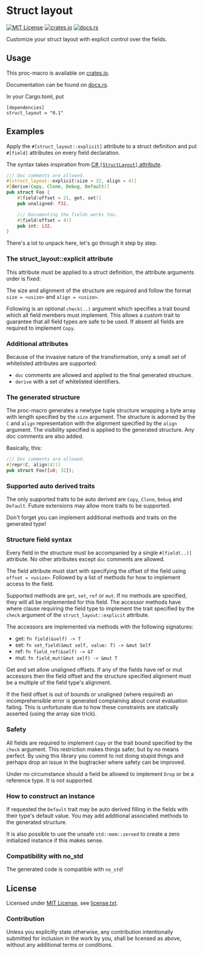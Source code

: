 Struct layout
=============

[![MIT License](https://img.shields.io/badge/License-MIT-yellow.svg)](https://opensource.org/licenses/MIT)
[![crates.io](https://img.shields.io/crates/v/struct_layout.svg)](https://crates.io/crates/struct_layout)
[![docs.rs](https://docs.rs/struct_layout/badge.svg)](https://docs.rs/struct_layout)

Customize your struct layout with explicit control over the fields.

Usage
-----

This proc-macro is available on [crates.io](https://crates.io/crates/struct_layout).

Documentation can be found on [docs.rs](https://docs.rs/struct_layout/).

In your Cargo.toml, put

```
[dependencies]
struct_layout = "0.1"
```

Examples
--------

Apply the `#[struct_layout::explicit]` attribute to a struct definition and put `#[field]` attributes on every field declaration.

The syntax takes inspiration from [C# `[StructLayout]` attribute](https://docs.microsoft.com/en-us/dotnet/api/system.runtime.interopservices.structlayoutattribute#examples).

```rust
/// Doc comments are allowed.
#[struct_layout::explicit(size = 32, align = 4)]
#[derive(Copy, Clone, Debug, Default)]
pub struct Foo {
	#[field(offset = 21, get, set)]
	pub unaligned: f32,

	/// Documenting the fields works too.
	#[field(offset = 4)]
	pub int: i32,
}
```

There's a lot to unpack here, let's go through it step by step.

### The struct_layout::explicit attribute

This attribute must be applied to a struct definition, the attribute arguments order is fixed:

The size and alignment of the structure are required and follow the format `size = <usize>` and `align = <usize>`.

Following is an optional `check(..)` argument which specifies a trait bound which all field members must implement.
This allows a custom trait to guarantee that all field types are safe to be used. If absent all fields are required to implement `Copy`.

### Additional attributes

Because of the invasive nature of the transformation, only a small set of whitelisted attributes are supported:

* `doc` comments are allowed and applied to the final generated structure.
* `derive` with a set of whitelisted identifiers.

### The generated structure

The proc-macro generates a newtype tuple structure wrapping a byte array with length specified by the `size` argument.
The structure is adorned by the `C` and `align` representation with the alignment specified by the `align` argument.
The visibility specified is applied to the generated structure.
Any doc comments are also added.

Basically, this:

```rust
/// Doc comments are allowed.
#[repr(C, align(4))]
pub struct Foo([u8; 32]);
```

### Supported auto derived traits

The only supported traits to be auto derived are `Copy`, `Clone`, `Debug` and `Default`.
Future extensions may allow more traits to be supported.

Don't forget you can implement additional methods and traits on the generated type!

### Structure field syntax

Every field in the structure must be accompanied by a single `#[field(..)]` attribute. No other attributes except `doc` comments are allowed.

The field attribute must start with specifying the offset of the field using `offset = <usize>`.
Followed by a list of methods for how to implement access to the field.

Supported methods are `get`, `set`, `ref` or `mut`. If no methods are specified, they will all be implemented for this field.
The accessor methods have where clause requiring the field type to implement the trait specified by the `check` argument of the `struct_layout::explicit` attribute.

The accessors are implemented via methods with the following signatures:

* get: `fn field(&self) -> T`
* set: `fn set_field(&mut self, value: T) -> &mut Self`
* ref: `fn field_ref(&self) -> &T`
* mut: `fn field_mut(&mut self) -> &mut T`

Get and set allow unaligned offsets. If any of the fields have ref or mut accessors then the field offset and the structure specified alignment must be a multiple of the field type's alignment.

If the field offset is out of bounds or unaligned (where required) an incomprehensible error is generated complaining about const evaluation failing.
This is unfortunate due to how these constraints are statically asserted (using the array size trick).

### Safety

All fields are required to implement `Copy` or the trait bound specified by the `check` argument.
This restriction makes things safer, but by no means perfect. By using this library you commit to not doing stupid things and perhaps drop an issue in the bugtracker where safety can be improved.

Under no circumstance should a field be allowed to implement `Drop` or be a reference type. It is not supported.

### How to construct an instance

If requested the `Default` trait may be auto derived filling in the fields with their type's default value.
You may add additional associated methods to the generated structure.

It is also possible to use the unsafe `std::mem::zeroed` to create a zero initialized instance if this makes sense.

### Compatibility with no_std

The generated code is compatible with `no_std`!

License
-------

Licensed under [MIT License](https://opensource.org/licenses/MIT), see [license.txt](license.txt).

### Contribution

Unless you explicitly state otherwise, any contribution intentionally submitted
for inclusion in the work by you, shall be licensed as above, without any additional terms or conditions.
